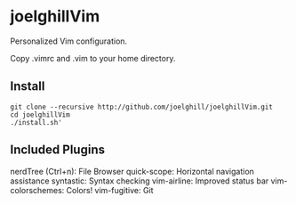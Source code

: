 # joelghillVim

Personalized Vim configuration.

Copy .vimrc and .vim to your home directory.

## Install
```
git clone --recursive http://github.com/joelghill/joelghillVim.git
cd joelghillVim
./install.sh'
```

## Included Plugins
nerdTree (Ctrl+n): File Browser
quick-scope: Horizontal navigation assistance
syntastic: Syntax checking
vim-airline: Improved status bar
vim-colorschemes: Colors!
vim-fugitive: Git
